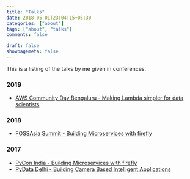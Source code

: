 ```yaml
---
title: "Talks"
date: 2018-05-01T23:04:15+05:30
categories: ["about"]
tags: ["about", "talks"]
comments: false

draft: false
showpagemeta: false
---
```



This is a listing of the talks by me given in conferences.

### 2019

- [AWS Community Day Bengaluru - Making Lambda simpler for data scientists](https://nabarun.in/talk/2019/awscdblr)

### 2018

- [FOSSAsia Summit - Building Microservices with firefly](https://nabarun.in/talk/2018/fossasiasummit)

### 2017

- [PyCon India - Building Microservices with firefly](https://nabarun.in/talk/2017/pyconindia)
- [PyData Delhi - Building Camera Based Intelligent Applications](https://nabarun.in/talk/2017/pydatadelhi)
